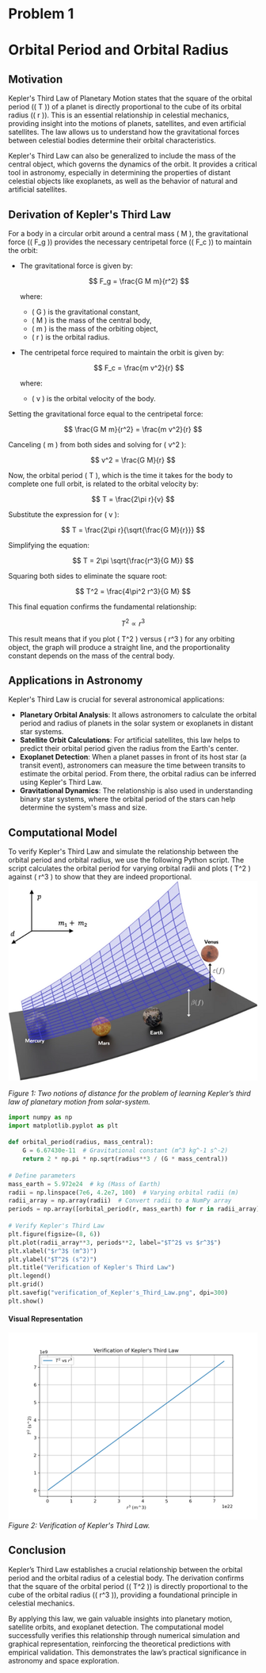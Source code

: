# Problem 1
# Orbital Period and Orbital Radius

## Motivation
Kepler's Third Law of Planetary Motion states that the square of the orbital period (\( T \)) of a planet is directly proportional to the cube of its orbital radius (\( r \)). This is an essential relationship in celestial mechanics, providing insight into the motions of planets, satellites, and even artificial satellites. The law allows us to understand how the gravitational forces between celestial bodies determine their orbital characteristics.

Kepler's Third Law can also be generalized to include the mass of the central object, which governs the dynamics of the orbit. It provides a critical tool in astronomy, especially in determining the properties of distant celestial objects like exoplanets, as well as the behavior of natural and artificial satellites.

## Derivation of Kepler's Third Law
For a body in a circular orbit around a central mass \( M \), the gravitational force (\( F_g \)) provides the necessary centripetal force (\( F_c \)) to maintain the orbit:

- The gravitational force is given by:

  $$ F_g = \frac{G M m}{r^2} $$

  where:
  - \( G \) is the gravitational constant,
  - \( M \) is the mass of the central body,
  - \( m \) is the mass of the orbiting object,
  - \( r \) is the orbital radius.

- The centripetal force required to maintain the orbit is given by:

  $$ F_c = \frac{m v^2}{r} $$

  where:
  - \( v \) is the orbital velocity of the body.

Setting the gravitational force equal to the centripetal force:

$$ \frac{G M m}{r^2} = \frac{m v^2}{r} $$

Canceling \( m \) from both sides and solving for \( v^2 \):

$$ v^2 = \frac{G M}{r} $$

Now, the orbital period \( T \), which is the time it takes for the body to complete one full orbit, is related to the orbital velocity by:

$$ T = \frac{2\pi r}{v} $$

Substitute the expression for \( v \):

$$ T = \frac{2\pi r}{\sqrt{\frac{G M}{r}}} $$

Simplifying the equation:

$$ T = 2\pi \sqrt{\frac{r^3}{G M}} $$

Squaring both sides to eliminate the square root:

$$ T^2 = \frac{4\pi^2 r^3}{G M} $$

This final equation confirms the fundamental relationship:

$$ T^2 \propto r^3 $$

This result means that if you plot \( T^2 \) versus \( r^3 \) for any orbiting object, the graph will produce a straight line, and the proportionality constant depends on the mass of the central body.

## Applications in Astronomy
Kepler's Third Law is crucial for several astronomical applications:

- **Planetary Orbital Analysis**: It allows astronomers to calculate the orbital period and radius of planets in the solar system or exoplanets in distant star systems.
- **Satellite Orbit Calculations**: For artificial satellites, this law helps to predict their orbital period given the radius from the Earth's center.
- **Exoplanet Detection**: When a planet passes in front of its host star (a transit event), astronomers can measure the time between transits to estimate the orbital period. From there, the orbital radius can be inferred using Kepler's Third Law.
- **Gravitational Dynamics**: The relationship is also used in understanding binary star systems, where the orbital period of the stars can help determine the system's mass and size.

## Computational Model
To verify Kepler's Third Law and simulate the relationship between the orbital period and orbital radius, we use the following Python script. The script calculates the orbital period for varying orbital radii and plots \( T^2 \) against \( r^3 \) to show that they are indeed proportional.
![Kepler’s third law of planetary motion from solar-system](<Visual solar system.png>)

*Figure 1: Two notions of distance for the problem of learning Kepler’s third law of planetary motion from solar-system.*

```python
import numpy as np
import matplotlib.pyplot as plt

def orbital_period(radius, mass_central):
    G = 6.67430e-11  # Gravitational constant (m^3 kg^-1 s^-2)
    return 2 * np.pi * np.sqrt(radius**3 / (G * mass_central))

# Define parameters
mass_earth = 5.972e24  # kg (Mass of Earth)
radii = np.linspace(7e6, 4.2e7, 100)  # Varying orbital radii (m)
radii_array = np.array(radii)  # Convert radii to a NumPy array
periods = np.array([orbital_period(r, mass_earth) for r in radii_array])  # Convert periods to NumPy array

# Verify Kepler's Third Law
plt.figure(figsize=(8, 6))
plt.plot(radii_array**3, periods**2, label="$T^2$ vs $r^3$")
plt.xlabel("$r^3$ (m^3)")
plt.ylabel("$T^2$ (s^2)")
plt.title("Verification of Kepler's Third Law")
plt.legend()
plt.grid()
plt.savefig("verification_of_Kepler's_Third_Law.png", dpi=300)
plt.show()
```
#### **Visual Representation**
![Verification of Kepler's Third Law](verification_of_Kepler's_Third_Law.png)
*Figure 2: Verification of Kepler's Third Law.*
 ## Conclusion
Kepler’s Third Law establishes a crucial relationship between the orbital period and the orbital radius of a celestial body. The derivation confirms that the square of the orbital period (\( T^2 \)) is directly proportional to the cube of the orbital radius (\( r^3 \)), providing a foundational principle in celestial mechanics. 

By applying this law, we gain valuable insights into planetary motion, satellite orbits, and exoplanet detection. The computational model successfully verifies this relationship through numerical simulation and graphical representation, reinforcing the theoretical predictions with empirical validation. This demonstrates the law’s practical significance in astronomy and space exploration.
